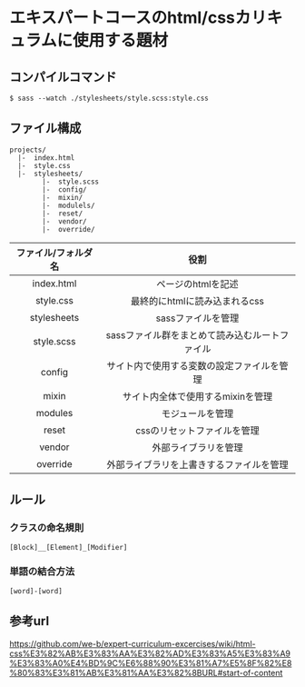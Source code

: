 # エキスパートコースのhtml/cssカリキュラムに使用する題材

## コンパイルコマンド

```
$ sass --watch ./stylesheets/style.scss:style.css
```

## ファイル構成

```
projects/
  |-  index.html
  |-  style.css
  |-  stylesheets/
        |-  style.scss
        |-  config/
        |-  mixin/
        |-  modulels/
        |-  reset/
        |-  vendor/
        |-  override/
```

ファイル/フォルダ名 | 役割
:-:                 | :-:
index.html          | ページのhtmlを記述
style.css           | 最終的にhtmlに読み込まれるcss
stylesheets         | sassファイルを管理
style.scss          | sassファイル群をまとめて読み込むルートファイル
config              | サイト内で使用する変数の設定ファイルを管理
mixin               | サイト内全体で使用するmixinを管理
modules             | モジュールを管理
reset               | cssのリセットファイルを管理
vendor              | 外部ライブラリを管理
override            | 外部ライブラリを上書きするファイルを管理

## ルール

### クラスの命名規則

```
[Block]__[Element]_[Modifier]
```

### 単語の結合方法

```
[word]-[word]
```

## 参考url

https://github.com/we-b/expert-curriculum-excercises/wiki/html-css%E3%82%AB%E3%83%AA%E3%82%AD%E3%83%A5%E3%83%A9%E3%83%A0%E4%BD%9C%E6%88%90%E3%81%A7%E5%8F%82%E8%80%83%E3%81%AB%E3%81%AA%E3%82%8BURL#start-of-content
